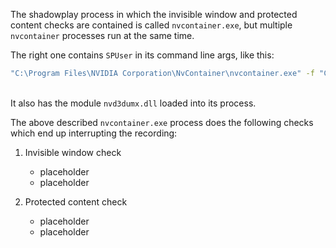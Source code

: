The shadowplay process in which the invisible window and protected content checks are contained is called
`nvcontainer.exe`, but multiple `nvcontainer` processes run at the same time.

The right one contains `SPUser` in its command line args, like this:
```bash
"C:\Program Files\NVIDIA Corporation\NvContainer\nvcontainer.exe" -f "C:\ProgramData\NVIDIA\NvContainerUser%dSPUser.log" -d "C:\Program Files\NVIDIA Corporation\NvContainer\plugins\SPUser" -r -l 3 -p 30000 -st "C:\Program Files\NVIDIA Corporation\NvContainer\NvContainerTelemetryApi.dll" -c
```
\
It also has the module `nvd3dumx.dll` loaded into its process.

The above described `nvcontainer.exe` process does the following checks which end up interrupting the recording:
1. Invisible window check
    - placeholder
    - placeholder

2. Protected content check
    - placeholder
    - placeholder